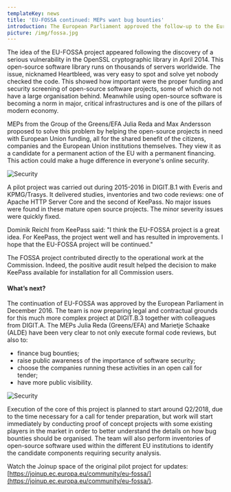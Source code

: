 ```yaml
---
templateKey: news
title: 'EU-FOSSA continued: MEPs want bug bounties'
introduction: The European Parliament approved the follow-up to the European Commission’s ‘EU Free and Open Source Software Auditing’ project (EU-FOSSA). The idea of the project came after the discovery of the Heartbleed Bug in the OpenSSL cryptographic library in April 2014. The next version of the code audit project is to add bug bounties.
picture: /img/fossa.jpg
---
```


The idea of the EU-FOSSA project appeared following the discovery of a serious vulnerability in the OpenSSL cryptographic library in April 2014. This open-source software library runs on thousands of servers worldwide. The issue, nicknamed Heartbleed, was very easy to spot and solve yet nobody checked the code. This showed how important were the proper funding and security screening of open-source software projects, some of which do not have a large organisation behind. Meanwhile using open-source software is becoming a norm in major, critical infrastructures and is one of the pillars of modern economy.

MEPs from the Group of the Greens/EFA Julia Reda and Max Andersson proposed to solve this problem by helping the open-source projects in need with European Union funding, all for the shared benefit of the citizens, companies and the European Union institutions themselves. They view it as a candidate for a permanent action of the EU with a permanent financing. This action could make a huge difference in everyone's online security.

![Security](/digitec/static/media/eu-fossa-project/1.png)

A pilot project was carried out during 2015-2016 in DIGIT.B.1 with Everis and KPMG/Trasys. It delivered studies, inventories and two code reviews: one of Apache HTTP Server Core and the second of KeePass. No major issues were found in these mature open source projects. The minor severity issues were quickly fixed.

Dominik Reichl from KeePass said: "I think the EU-FOSSA project is a great idea. For KeePass, the project went well and has resulted in improvements. I hope that the EU-FOSSA project will be continued."

The FOSSA project contributed directly to the operational work at the Commission. Indeed, the positive audit result helped the decision to make KeePass available for installation for all Commission users.

#### What’s next?

The continuation of EU-FOSSA was approved by the European Parliament in December 2016. The team is now preparing legal and contractual grounds for this much more complex project at DIGIT.B.3 together with colleagues from DIGIT.A. The MEPs Julia Reda (Greens/EFA) and Marietje Schaake (ALDE) have been very clear to not only execute formal code reviews, but also to:

- finance bug bounties;
- raise public awareness of the importance of software security;
- choose the companies running these activities in an open call for tender;
- have more public visibility.

![Security](/digitec/static/media/eu-fossa-project/2.jpg)

Execution of the core of this project is planned to start around Q2/2018, due to the time necessary for a call for tender preparation, but work will start immediately by conducting proof of concept projects with some existing players in the market in order to better understand the details on how bug bounties should be organised. The team will also perform inventories of open-source software used within the different EU institutions to identify the candidate components requiring security analysis.

Watch the Joinup space of the original pilot project for updates: [https://joinup.ec.europa.eu/community/eu-fossa/](https://joinup.ec.europa.eu/community/eu-fossa/).
